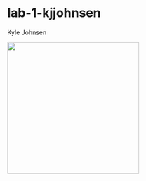 # lab-1-kjjohnsen
Kyle Johnsen

<img src="https://cdn.discordapp.com/attachments/1009148916299730974/1326960272631660564/PXL_20250109_170611586.jpg?ex=67893c8e&is=6787eb0e&hm=7ce7267e0d52642ca0d6f61125e415313971820f0cafea9640d5c703b55b26ea&" width=300/>
